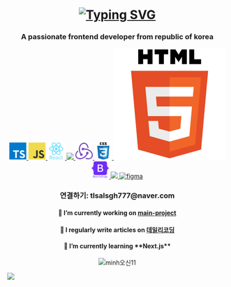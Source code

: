 <h1 align="center"> <a href="https://git.io/typing-svg"><img src="https://readme-typing-svg.herokuapp.com?font=Fira+Code&pause=1000&color=76BAF7&background=FFEBC100&center=true&vCenter=true&random=true&width=435&lines=Hi+%F0%9F%91%8B%2C+I'm+minho+shin" alt="Typing SVG" /></a> </h1>

<h3 align="center">A passionate frontend developer from republic of korea</h3>

<p align="center">
  <a href="https://www.typescriptlang.org/" target="_blank" rel="noreferrer"> <img src="https://raw.githubusercontent.com/devicons/devicon/master/icons/typescript/typescript-original.svg" alt="typescript" width="40" height="40"/> </a> 
<a href="https://developer.mozilla.org/en-US/docs/Web/JavaScript" target="_blank" rel="noreferrer"> <img src="https://raw.githubusercontent.com/devicons/devicon/master/icons/javascript/javascript-original.svg" alt="javascript" width="40" height="40"/> </a> 
<a href="https://reactjs.org/" target="_blank" rel="noreferrer"> <img src="https://raw.githubusercontent.com/devicons/devicon/master/icons/react/react-original-wordmark.svg" alt="react" width="40" height="40"/> </a> 
<a href="https://nextjs.org/ " 과녁의="_공백" 렐="노퍼러"> <img src="https://cdn.worldvectorlogo.com/logos/nextjs-2.svg " 알트="nextjs" 폭="40" 높이="40"/> </a> 
 <a href="https://redux.js.org " target="_blank" rel="noreferrer"> <img src="https://raw.githubusercontent.com/devicons/devicon/master/icons/redux/redux-original.svg " alt="redux" width="40" height="40"/> </a>
<a href="https://www.w3schools.com/css/ " target="_blank" rel="noreferrer"> <img src="https://raw.githubusercontent.com/devicons/devicon/master/icons/css3/css3-original-wordmark.svg " alt="css3" width="40" height="40"/> </a> 
 <a href="https://www.w3.org/html/ " target="_blank" rel="noreferrer"> <img src="https://raw.githubusercontent.com/devicons/devicon/master/icons/html5/html5-original-wordmark.svg " alt="html5" 너비="40" 높이="40"/> </a> 
<a href="https://getbootstrap.com " target="_blank" rel="noreferrer"> <img src="https://raw.githubusercontent.com/devicons/devicon/master/icons/bootstrap/bootstrap-plain-wordmark.svg " alt="bootstrap" width="40" high="40"/> </a> 
<a href="https://git-scm.com/ " 과녁의="_공백" 렐="노퍼러"> <img src="/www.vector 로고.zone/logos/깃-scm/깃-scm-icon.svg" 알트="깃" 폭="40" 높은="40"/> </a> 
<a href="https://www.figma.com/ " target="_blank" rel="noreferrer"> <img src="https://ww.vector logo.zone/logos/figma/figma-icon.svg" alt="figma" width="40" high="40"/> </a>
 </p>

<h3 align="center">연결하기: tlsalsgh777@naver.com </h3>

<h4 align="center">🔭 I’m currently working on <a href="https://github.com/OZ-Coding-School/oz_01_main-004-FE/tree/main">main-project</a></h4>
<h4 align="center">📝 I regularly write articles on <a href="https://dailycoding777.tistory.com/](https://dailycoding777.tistory.com/">데일리코딩</a> </h4>
<h4 align="center">🌱 I’m currently learning **Next.js**</h4>

<p align="center">
</p>

<p align="center"> <img align="center" src="https://github-readme-stats.vercel.app/api?username=minh오신11&show_icons=true&locale=en" alt="minh오신11" /></p>

<p 일직선을 이루다="중심"><img 일직선을 이루다="중심" src="https://github-readme-streak-stats.herokuapp.com/ ?user=minhoshin11&" 알트="minh오신11" /></p>
